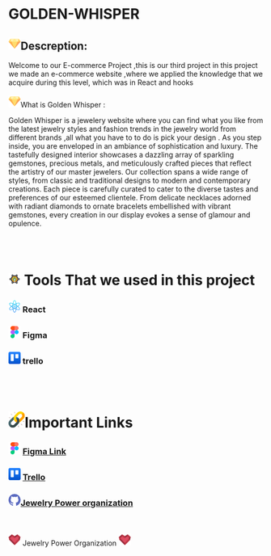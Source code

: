 # GOLDEN-WHISPER



## ![Alt text](src/Golden%20image/diamond.png)Descreption:
 Welcome to our E-commerce Project ,this is our third project 
 in this project we made an e-commerce website ,where we applied the knowledge that we acquire
 during this level, which was in React and hooks
<br><br>
 ![Alt text](src/Golden%20image/diamond.png)What is Golden Whisper :

Golden Whisper is a jewelery website where you can find what you like from the latest jewelry styles and 
fashion trends in the jewelry world from different brands ,all what you have to to do is pick your design .
As you step inside, you are enveloped in an ambiance of sophistication and luxury. The tastefully designed interior showcases a dazzling array of sparkling gemstones, precious metals, and meticulously crafted pieces that reflect the artistry of our master jewelers.
Our collection spans a wide range of styles, from classic and traditional designs to modern and contemporary creations. Each piece is carefully curated to cater to the diverse tastes and preferences of our esteemed clientele. From delicate necklaces adorned with radiant diamonds to ornate bracelets embellished with vibrant gemstones, every creation in our display evokes a sense of glamour and opulence.

<br><br>

# ![Alt text](src/Golden%20image/jewelry%20(1).png) Tools That we used in this project
### ![ react](src/Golden%20image/atom.png) React
### ![ Figma](src/Golden%20image/figma.png) Figma
### ![trello](src/Golden%20image/trello.png) trello

<br><br>

#  ![ ](src/Golden%20image/link%20(1).png)Important Links
### ![ Figma](src/Golden%20image/figma.png) [ Figma Link](https://www.figma.com/file/yDONz9PkZxwrRPbjaPXob0/html.to.design-(Community)?type=design&node-id=0-1&t=wsgtqEIxLlQwAsfk-0)
### ![trello](src/Golden%20image/trello.png) [Trello](https://trello.com/b/gTQUDA5W/jewelry-power)
### ![Alt text](src/Golden%20image/github%20(1).png)[Jewelry Power organization](https://github.com/jewelry-power)

<br><br>
![Alt text](src/Golden%20image/gemstone.png) Jewelry Power Organization ![Alt text](src/Golden%20image/gemstone.png)

